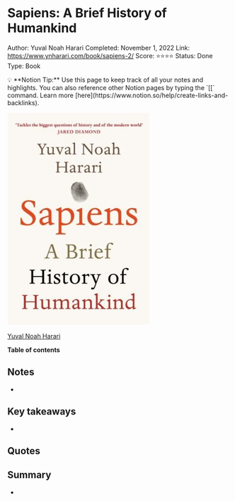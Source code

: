 # Sapiens: A Brief History of Humankind

Author: Yuval Noah Harari
Completed: November 1, 2022
Link: https://www.ynharari.com/book/sapiens-2/
Score: ⭐️⭐️⭐️⭐️
Status: Done
Type: Book

<aside>
💡 **Notion Tip:** Use this page to keep track of all your notes and highlights. You can also reference other Notion pages by typing the `[[` command. Learn more [here](https://www.notion.so/help/create-links-and-backlinks).

</aside>

![[Yuval Noah Harari](https://www.ynharari.com/book/sapiens-2/)](Sapiens%20A%20Brief%20History%20of%20Humankind%20f62f4e20330947e29e44b91ded41f807/Untitled.png)

[Yuval Noah Harari](https://www.ynharari.com/book/sapiens-2/)

**Table of contents**

## Notes

- 

## Key takeaways

- 

## Quotes

> 
> 

## Summary

-